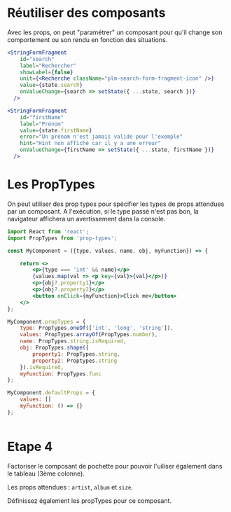 # Réutiliser des composants

Avec les props, on peut "paramétrer" un composant pour qu'il change son comportement ou son rendu en fonction des situations.

```jsx
<StringFormFragment
    id="search"
    label="Rechercher"
    showLabel={false}
    unit={<Recherche className="plm-search-form-fragment-icon" />}
    value={state.search}
    onValueChange={search => setState({ ...state, search })}
  />

<StringFormFragment
    id="firstName"
    label="Prénom"
    value={state.firstName}
    error="Un prénom n'est jamais valide pour l'exemple"
    hint="Hint non affiché car il y a une erreur"
    onValueChange={firstName => setState({ ...state, firstName })}
  />
```

# Les PropTypes

On peut utiliser des prop types pour spécifier les types de props attendues par un composant.
A l'exécution, si le type passé n'est pas bon, la navigateur affichera un avertissement dans la console.

```jsx
import React from 'react';
import PropTypes from 'prop-types';

const MyComponent = ({type, values, name, obj, myFunction}) => {

    return <>
        <p>{type === 'int' && name}</p>
        {values.map(val => <p key={val}>{val}</p>)}
        <p>{obj?.property1}</p>
        <p>{obj?.property2}</p>
        <button onClick={myFunction}>Click me</button>
    </>
};

MyComponent.propTypes = {
    type: PropTypes.oneOf(['int', 'long', 'string']),
    values: PropTypes.arrayOf(PropTypes.number),
    name: PropTypes.string.isRequired,
    obj: PropTypes.shape({
        property1: PropTypes.string,
        property2: Proptypes.string
    }).isRequired,
    myFunction: PropTypes.func
};

MyComponent.defaultProps = {
    values: []
    myFunction: () => {}
};



```

# Etape 4

Factoriser le composant de pochette pour pouvoir l'uiliser également dans le tableau (3ème colonne).

Les props attendues : `artist`, `album` et `size`.

Définissez également les propTypes pour ce composant.
